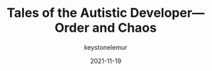 ---
author: keystonelemur
date: 2021-11-19
publisher: thepracticaldev
tags:
  - meta
  - career
target_url: https://dev.to/baweaver/tales-of-the-autistic-developer-order-and-chaos-2o0p
title: Tales of the Autistic Developer—Order and Chaos
---